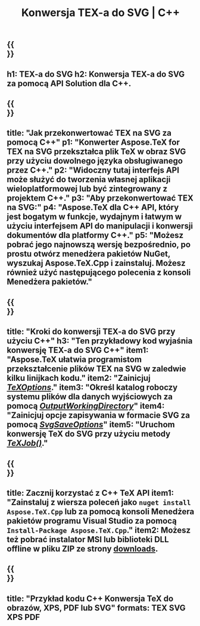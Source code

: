 ﻿---
translation: true
template: /_templates/_conversion-child-cpp.md
title: Konwersja TEX-a do SVG | C++
description: Funkcjonalność konwersji TeX do SVG. Zintegruj tę lokalną bibliotekę C++ ze swoim projektem lub użyj aplikacji wieloplatformowych, aby przekonwertować TeX na SVG.
keywords: tex do svg api cpp, tex2svg integracja c++
url: /cpp/conversion/tex-to-svg/
family: tex
platformtag: cpp
feature: conversion
informat: TEX
outformat: SVG
otherformats: BMP PNG JPEG TIFF PDF XPS
---

{{<section banner>}}
---
h1: TEX-a do SVG
h2: Konwersja TEX-a do SVG za pomocą API Solution dla C++.
---

{{<section overview>}}
---
title: "Jak przekonwertować TEX na SVG za pomocą C++"
p1: "Konwerter Aspose.TeX for TEX na SVG przekształca plik TeX w obraz SVG przy użyciu dowolnego języka obsługiwanego przez C++."
p2: "Widoczny tutaj interfejs API może służyć do tworzenia własnej aplikacji wieloplatformowej lub być zintegrowany z projektem C++."
p3: "Aby przekonwertować TEX na SVG:"
p4: "Aspose.TeX dla C++ API, który jest bogatym w funkcje, wydajnym i łatwym w użyciu interfejsem API do manipulacji i konwersji dokumentów dla platformy C++."
p5: "Możesz pobrać jego najnowszą wersję bezpośrednio, po prostu otwórz menedżera pakietów NuGet, wyszukaj Aspose.TeX.Cpp i zainstaluj. Możesz również użyć następującego polecenia z konsoli Menedżera pakietów."
---

{{<section feature1>}}
---
title: "Kroki do konwersji TEX-a do SVG przy użyciu C++"
h3: "Ten przykładowy kod wyjaśnia konwersję TEX-a do SVG C++"
item1: "Aspose.TeX ułatwia programistom przekształcenie plików TEX na SVG w zaledwie kilku linijkach kodu."
item2: "Zainicjuj [*TeXOptions*](https://reference.aspose.com/tex/cpp/class/aspose.te_x.te_x_options)."
item3: "Określ katalog roboczy systemu plików dla danych wyjściowych za pomocą [*OutputWorkingDirectory*](https://reference.aspose.com/tex/cpp/class/aspose.te_x.te_x_options#aa4f4ea6dab7db5ba1b40800495f16f63)"
item4: "Zainicjuj opcje zapisywania w formacie SVG za pomocą [*SvgSaveOptions*](https://reference.aspose.com/tex/cpp/class/aspose.te_x.presentation.image.svg_save_options)"
item5: "Uruchom konwersję TeX do SVG przy użyciu metody [*TeXJob()*](https://reference.aspose.com/tex/cpp/class/aspose.te_x.te_x_job)."
---

{{<section feature2>}}
---
title: Zacznij korzystać z C++ TeX API
item1: "Zainstaluj z wiersza poleceń jako ```nuget install Aspose.TeX.Cpp``` lub za pomocą konsoli Menedżera pakietów programu Visual Studio za pomocą ```Install-Package Aspose.TeX.Cpp```."
item2: Możesz też pobrać instalator MSI lub biblioteki DLL offline w pliku ZIP ze strony [downloads](https://downloads.aspose.com/tex/cpp).
---

{{<section widget>}}
---
title: "Przykład kodu C++ Konwersja TeX do obrazów, XPS, PDF lub SVG"
formats: TEX SVG XPS PDF
---
